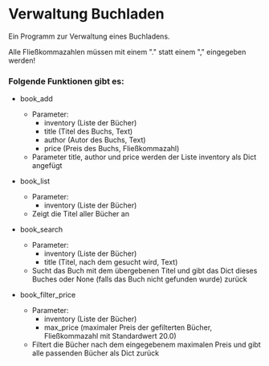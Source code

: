 # Verwaltung Buchladen
Ein Programm zur Verwaltung eines Buchladens.

Alle Fließkommazahlen müssen mit einem "." statt einem "," eingegeben werden!

### Folgende Funktionen gibt es:
- book_add
  - Parameter:
    - inventory (Liste der Bücher)
    - title (Titel des Buchs, Text)
    - author (Autor des Buchs, Text)
    - price (Preis des Buchs, Fließkommazahl)
  - Parameter title, author und price werden der Liste inventory als Dict angefügt

- book_list
  - Parameter:
    - inventory (Liste der Bücher)
  - Zeigt die Titel aller Bücher an

- book_search
  - Parameter:
    - inventory (Liste der Bücher)
    - title (Titel, nach dem gesucht wird, Text)
  - Sucht das Buch mit dem übergebenen Titel und gibt das Dict dieses Buches oder None (falls das Buch nicht gefunden wurde) zurück

- book_filter_price
  - Parameter:
    - inventory (Liste der Bücher)
    - max_price (maximaler Preis der gefilterten Bücher, Fließkommazahl mit Standardwert 20.0)
  - Filtert die Bücher nach dem eingegebenem maximalen Preis und gibt alle passenden Bücher als Dict zurück